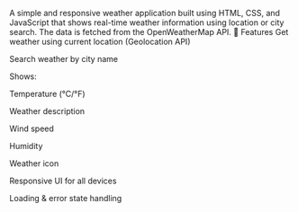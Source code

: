 A simple and responsive weather application built using HTML, CSS, and JavaScript that shows real-time weather information using location or city search. The data is fetched from the OpenWeatherMap API.
🔧 Features
Get weather using current location (Geolocation API)

Search weather by city name

Shows:

Temperature (°C/°F)

Weather description

Wind speed

Humidity

Weather icon

Responsive UI for all devices

Loading & error state handling

